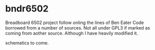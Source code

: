 # bndr6502
Breadboard 6502 project follow onling the lines of Ben Eater
Code borrowed from a number of sources. Not all under GPL3 if marked as coming from aother source. Although I have heavily modified it. 

schematics to come.
